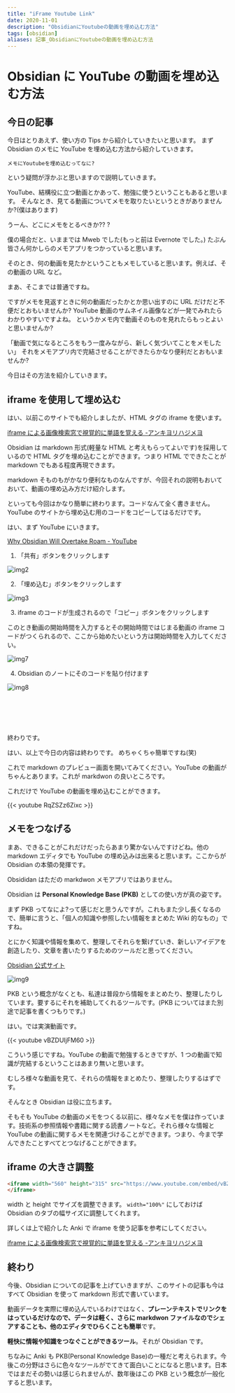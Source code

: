 ```yaml
---
title: "iFrame Youtube Link"
date: 2020-11-01
description: "ObsidianにYoutubeの動画を埋め込む方法"
tags: [obsidian]
aliases: 記事_ObsidianにYoutubeの動画を埋め込む方法
---
```


# Obsidian に YouTube の動画を埋め込む方法

## 今日の記事

今日はとりあえず、使い方の Tips から紹介していきたいと思います。
まず Obsidian のメモに YouTube を埋め込む方法から紹介していきます。

    メモにYoutubeを埋め込むってなに?

という疑問が浮かぶと思いますので説明していきます。

YouTube、結構役に立つ動画とかあって、勉強に使うということもあると思います。
そんなとき、見てる動画についてメモを取りたいというときがありませんか?(僕はあります)

うーん、どこにメモをとるべきか?? ?

僕の場合だと、いままでは Mweb でした(もっと前は Evernote でした。)
たぶん皆さん何かしらのメモアプリをつかっていると思います。

そのとき、何の動画を見たかということもメモしていると思います。例えば、その動画の URL など。

まあ、そこまでは普通ですね。

ですがメモを見返すときに何の動画だったかとか思い出すのに URL だけだと不便だとおもいませんか?
YouTube 動画のサムネイル画像などが一発でみれたらわかりやすいですよね。
というかメモ内で動画そのものを見れたらもっとよいと思いませんか?

「動画で気になるところをもう一度みながら、新しく気づいてことをメモしたい」
それをメモアプリ内で完結させることができたらかなり便利だとおもいませんか?

今日はその方法を紹介していきます。

## iframe を使用して埋め込む

はい、以前このサイトでも紹介しましたが、HTML タグの iframe を使います。

[iframe による画像検索窓で視覚的に単語を覚える -アンキヨリハジメヨ](https://www.ankiyorihajimeyo.com/anki/iframe_search_eventbtn/)

Obsidian は markdown 形式(軽量な HTML と考えもらってよいです)を採用しているので HTML タグを埋め込むことができます。つまり HTML でできたことが markdown でもある程度再現できます。

markdown そものもがかなり便利なものなんですが、今回それの説明もおいておいて、動画の埋め込み方だけ紹介します。

といっても今回はかなり簡単に終わります。コードなんて全く書きません。YouTube のサイトから埋め込む用のコードをコピーしてはるだけです。

はい、まず YouTube にいきます。

[Why Obsidian Will Overtake Roam - YouTube](https://www.youtube.com/watch?v=_x54XJrECvk&ab_channel=LinkingYourThinking)

1. 「共有」ボタンをクリックします

![img2](data/02_obsidian_iframe_youtube.png)

2. 「埋め込む」ボタンをクリックします

![img3](data/03_obsidian_iframe_youtube.png)

3. iframe のコードが生成されるので「コピー」ボタンをクリックします

このとき動画の開始時間を入力するとその開始時間ではじまる動画の iframe コードがつくられるので、ここから始めたいという方は開始時間を入力してください。

![img7](data/07_obsidian_iframe_youtube.png)

4. Obsidian のノートにそのコードを貼り付けます

![img8](data/08_obsidian_iframe_youtube.png)

<br><br><br><br>

終わりです。

はい、以上で今日の内容は終わりです。
めちゃくちゃ簡単ですね(笑)

これで markdown のプレビュー画面を開いてみてください。YouTube の動画がちゃんとあります。これが markdwon の良いところです。

これだけで YouTube の動画を埋め込むことができます。

{{< youtube RqZSZz6Zixc >}}

## メモをつなげる

まあ、できることがこれだけだったらあまり驚かないんですけどね。他の markdown エディタでも YouTube の埋め込みは出来ると思います。ここからが Obsidian の本領の発揮です。
<br>

Obsididan はただの markdwon メモアプリではありません。

Obsidian は **Personal Knowledge Base (PKB)** としての使い方が真の姿です。

まず PKB ってなによ?って感じだと思うんですが。これもまた少し長くなるので、簡単に言うと、「個人の知識や参照したい情報をまとめた Wiki 的なもの」ですね。

とにかく知識や情報を集めて、整理してそれらを繋げていき、新しいアイデアを創造したり、文章を書いたりするためのツールだと思ってください。

[Obsidian 公式サイト](https://obsidian.md/)

![img9](data/obisidian_secondbrain.png)

PKB という概念がなくとも、私達は普段から情報をまとめたり、整理したりしています。要するにそれを補助してくれるツールです。(PKB についてはまた別途で記事を書くつもりです。)

はい。では実演動画です。

{{< youtube vBZDUIjFM60 >}}

こういう感じですね。YouTube の動画で勉強するときですが、1 つの動画で知識が完結するということはあまり無いと思います。

むしろ様々な動画を見て、それらの情報をまとめたり、整理したりするはずです。

そんなとき Obsidian は役に立ちます。

そもそも YouTube の動画のメモをつくる以前に、様々なメモを僕は作っています。技術系の参照情報や書籍に関する読書ノートなど。それら様々な情報と YouTube の動画に関するメモを関連づけることができます。つまり、今まで学んできたことすべてとつなげることができます。

## iframe の大きさ調整

```HTML
<iframe width="560" height="315" src="https://www.youtube.com/embed/vBZDUIjFM60" frameborder="0" allow="accelerometer; autoplay; clipboard-write; encrypted-media; gyroscope; picture-in-picture" allowfullscreen>
</iframe>
```

width と height でサイズを調整できます。
`width="100%"` にしておけば Obsidian のタブの幅サイズに調整してくれます。

詳しくは上で紹介した Anki で iframe を使う記事を参考にしてください。

[iframe による画像検索窓で視覚的に単語を覚える -アンキヨリハジメヨ](https://www.ankiyorihajimeyo.com/anki/iframe_search_eventbtn/)

## 終わり

今後、Obsidian についての記事を上げていきますが、このサイトの記事も今はすべて Obsidian を使って markdown 形式で書いています。

動画データを実際に埋め込んでいるわけではなく、**プレーンテキストでリンクをはっているだけなので、データは軽く、さらに markdwon ファイルなのでシェアすることも、他のエディタでひらくことも簡単**です。

**軽快に情報や知識をつなぐことができるツール**。それが Obsidian です。

ちなみに Anki も PKB(Personal Knowledge Base)の一種だと考えられます。今後この分野はさらに色々なツールがでてきて面白いことになると思います。日本ではまだその勢いは感じられませんが、数年後はこの PKB という概念が一般化すると思います。
